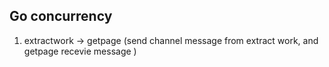 ## Go concurrency 
1. extractwork -> getpage (send channel message from extract work, and getpage recevie message )

